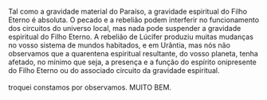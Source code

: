 ﻿Tal como a gravidade material do Paraíso, a gravidade espiritual do Filho Eterno é absoluta. O pecado e a rebelião podem interferir no funcionamento dos circuitos do universo local, mas nada pode suspender a gravidade espiritual do Filho Eterno. A rebelião de Lúcifer produziu muitas mudanças no vosso sistema de mundos habitados, e em Urântia, mas nós não observamos que a quarentena espiritual resultante, do vosso planeta, tenha afetado, no mínimo que seja, a presença e a função do espírito onipresente do Filho Eterno ou do associado circuito da gravidade espiritual.<BR><BR>troquei constamos por observamos. MUITO BEM.<BR><BR>